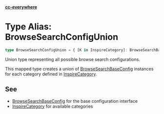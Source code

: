 [**cc-everywhere**](../../../../../index.md)

<HorizontalLine />

# Type Alias: BrowseSearchConfigUnion

```ts
type BrowseSearchConfigUnion = { [K in InspireCategory]: BrowseSearchBaseConfig<K> }[InspireCategory];
```

Union type representing all possible browse search configurations.

This mapped type creates a union of [BrowseSearchBaseConfig](../interfaces/browse-search-base-config.md) instances
for each category defined in [InspireCategory](../enumerations/inspire-category.md).

## See

 - [BrowseSearchBaseConfig](../interfaces/browse-search-base-config.md) for the base configuration interface
 - [InspireCategory](../enumerations/inspire-category.md) for available categories
